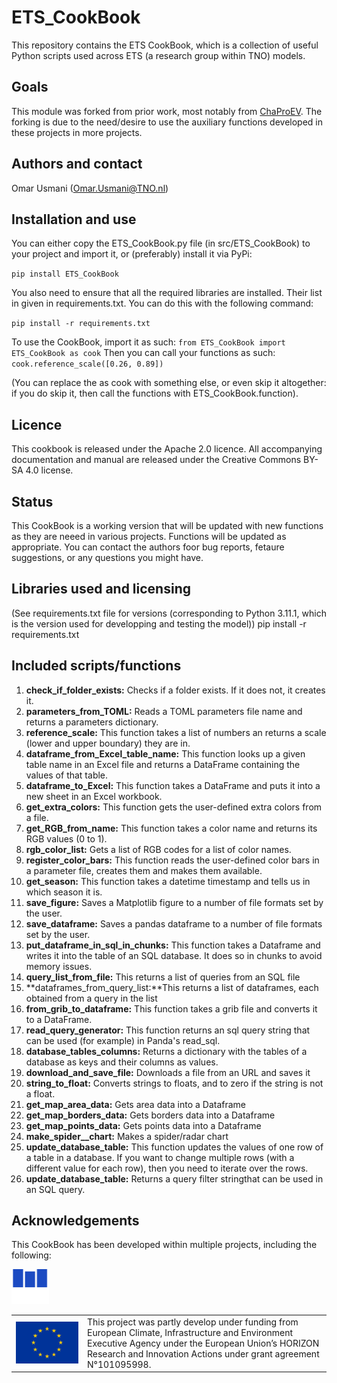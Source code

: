 # **ETS_CookBook**




This repository contains the ETS CookBook, which is a collection of useful
Python scripts used across ETS (a research group within TNO) models.


## Goals 
This module was forked from prior work,
most notably from [ChaProEV](https://github.com/TNO/ChaProEV).
The forking is due to the need/desire to use the auxiliary functions developed
in these projects in more projects. 


## Authors and contact
Omar Usmani (Omar.Usmani@TNO.nl)

## Installation and use
You can either copy the ETS_CookBook.py file (in src/ETS_CookBook) to your
project and import it, or (preferably) install it via PyPi:

``
pip install ETS_CookBook
``

You also need to ensure that all the required libraries are installed. Their
list in given in requirements.txt.
You can do this with the following command:

``
pip install -r requirements.txt
``

To use the CookBook, import it as such:
``
from ETS_CookBook import ETS_CookBook as cook
``
Then you can call your functions as such:
``
cook.reference_scale([0.26, 0.89])
``

(You can replace the as cook with something else, or even skip it altogether:
if you do skip it, then call the functions with ETS_CookBook.function).

## Licence

This cookbook is released under the Apache 2.0 licence.
All accompanying documentation and manual are released under the 
Creative Commons BY-SA 4.0 license.


## Status
This CookBook is a working version that will be updated with new functions
as they are neeed in various projects.
Functions will be updated as appropriate.
You can contact the authors foor bug reports, fetaure suggestions,
or any questions you might have.

## Libraries used and licensing
(See requirements.txt file for versions (corresponding to Python 3.11.1, which
is the version used for developping  and testing the model))
pip install -r requirements.txt

## Included scripts/functions



1. **check_if_folder_exists:** Checks if a folder exists.
    If it does not, it creates it.
2. **parameters_from_TOML:**  Reads a TOML parameters file name and returns
    a parameters dictionary.
3. **reference_scale:** This function takes a list of numbers an returns
    a scale (lower and upper boundary) they are in.
4. **dataframe_from_Excel_table_name:** This function looks up a given table
    name in an Excel file and returns a DataFrame containing the values of
    that table.
5. **dataframe_to_Excel:** This function takes a DataFrame and puts it into
    a new sheet in an Excel workbook.
6. **get_extra_colors:** This function gets the user-defined extra colors
    from a file.
7. **get_RGB_from_name:** This function takes a color name and returns
    its RGB values (0 to 1).
8. **rgb_color_list:** Gets a list of RGB codes for a list of color names.
9. **register_color_bars:** This function reads the user-defined color bars
    in a parameter file, creates them and makes them available.
10. **get_season:** This function takes a datetime timestamp and tells us
    in which season it is.
11. **save_figure:** Saves a Matplotlib figure to a number of file formats set
    by the user.
12. **save_dataframe:** Saves a pandas dataframe to a number of file formats
    set by the user.
13. **put_dataframe_in_sql_in_chunks:** This function takes a Dataframe and
    writes it into the table of an SQL database.
    It does so in chunks to avoid memory issues.
14. **query_list_from_file:** This returns a list of queries from an SQL file
15. **dataframes_from_query_list:**This returns a list of dataframes,
    each obtained from a query in the list
16. **from_grib_to_dataframe:**
This function takes a grib file and converts it to a DataFrame.
17. **read_query_generator:** This function returns an sql query string that
    can be used (for example) in Panda's read_sql.
18. **database_tables_columns:** Returns a dictionary with the tables of a
    database as keys and their columns as values.
19. **download_and_save_file:** Downloads a file from an URL and saves it
20. **string_to_float:** Converts strings to floats,
    and to zero if the string is not a float.
21. **get_map_area_data:** Gets area data into a Dataframe
22. **get_map_borders_data:** Gets borders data into a Dataframe
23. **get_map_points_data:** Gets points data into a Dataframe
24. **make_spider__chart:** Makes a spider/radar chart
25. **update_database_table:**
    This function updates the values
    of one row of a table in a database.
    If you want to change multiple rows (with
    a different value for each row), then you need to iterate over the rows.
26. **update_database_table:** Returns a query filter stringthat can be used
in an SQL query.

## Acknowledgements
This CookBook has been developed within multiple projects,
including the following:





<table width=500px frame="none">
<tr>
<td valign="middle" width=100px>
<img src=eu-emblem-low-res.jpg alt="EU emblem" width=100%></td>
<img src=MOPO_logo_main.svg width = 12%>
<td valign="middle">This project was partly develop under funding from 
European Climate, 
Infrastructure and Environment Executive Agency under the European Union’s 
HORIZON Research and Innovation Actions under grant agreement N°101095998.</td>
<tr>
</table>


